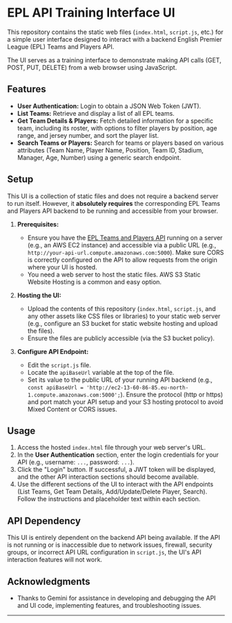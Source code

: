 # EPL API Training Interface UI

This repository contains the static web files (`index.html`, `script.js`, etc.) for a simple user interface designed to interact with a backend English Premier League (EPL) Teams and Players API.

The UI serves as a training interface to demonstrate making API calls (GET, POST, PUT, DELETE) from a web browser using JavaScript.

## Features

* **User Authentication:** Login to obtain a JSON Web Token (JWT).
* **List Teams:** Retrieve and display a list of all EPL teams.
* **Get Team Details & Players:** Fetch detailed information for a specific team, including its roster, with options to filter players by position, age range, and jersey number, and sort the player list.
* **Search Teams or Players:** Search for teams or players based on various attributes (Team Name, Player Name, Position, Team ID, Stadium, Manager, Age, Number) using a generic search endpoint.

## Setup

This UI is a collection of static files and does not require a backend server to run itself. However, it **absolutely requires** the corresponding EPL Teams and Players API backend to be running and accessible from your browser.

1.  **Prerequisites:**
    * Ensure you have the [EPL Teams and Players API](LINK_TO_YOUR_API_REPO_IF_AVAILABLE) running on a server (e.g., an AWS EC2 instance) and accessible via a public URL (e.g., `http://your-api-url.compute.amazonaws.com:5000`). Make sure CORS is correctly configured on the API to allow requests from the origin where your UI is hosted.
    * You need a web server to host the static files. AWS S3 Static Website Hosting is a common and easy option.

2.  **Hosting the UI:**
    * Upload the contents of this repository (`index.html`, `script.js`, and any other assets like CSS files or libraries) to your static web server (e.g., configure an S3 bucket for static website hosting and upload the files).
    * Ensure the files are publicly accessible (via the S3 bucket policy).

3.  **Configure API Endpoint:**
    * Edit the `script.js` file.
    * Locate the `apiBaseUrl` variable at the top of the file.
    * Set its value to the public URL of your running API backend (e.g., `const apiBaseUrl = 'http://ec2-13-60-86-85.eu-north-1.compute.amazonaws.com:5000';`). Ensure the protocol (http or https) and port match your API setup and your S3 hosting protocol to avoid Mixed Content or CORS issues.

## Usage

1.  Access the hosted `index.html` file through your web server's URL.
2.  In the **User Authentication** section, enter the login credentials for your API (e.g., username: `...`, password: `...`).
3.  Click the "Login" button. If successful, a JWT token will be displayed, and the other API interaction sections should become available.
4.  Use the different sections of the UI to interact with the API endpoints (List Teams, Get Team Details, Add/Update/Delete Player, Search). Follow the instructions and placeholder text within each section.

## API Dependency

This UI is entirely dependent on the backend API being available. If the API is not running or is inaccessible due to network issues, firewall, security groups, or incorrect API URL configuration in `script.js`, the UI's API interaction features will not work.

## Acknowledgments

* Thanks to Gemini for assistance in developing and debugging the API and UI code, implementing features, and troubleshooting issues.

---